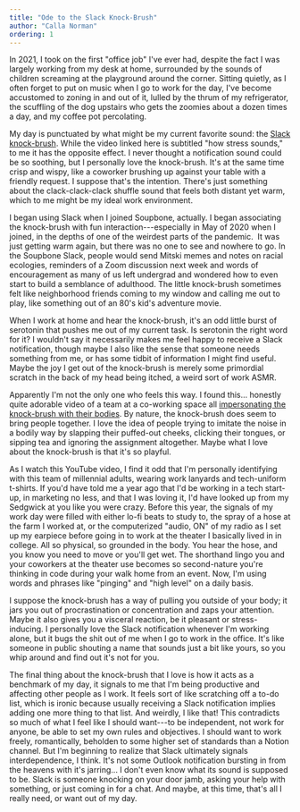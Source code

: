 ```yaml
---
title: "Ode to the Slack Knock-Brush"
author: "Calla Norman"
ordering: 1
---
```


In 2021, I took on the first "office job" I've ever had, despite the fact I was largely working from my desk at home, surrounded by the sounds of children screaming at the playground around the corner. Sitting quietly, as I often forget to put on music when I go to work for the day, I've become accustomed to zoning in and out of it, lulled by the thrum of my refrigerator, the scuffling of the dog upstairs who gets the zoomies about a dozen times a day, and my coffee pot percolating.

My day is punctuated by what might be my current favorite sound: the [Slack knock-brush](https://www.youtube.com/watch?v=worqmkVBQCE). While the video linked here is subtitled "how stress sounds," to me it has the opposite effect. I never thought a notification sound could be so soothing, but I personally love the knock-brush. It's at the same time crisp and wispy, like a coworker brushing up against your table with a friendly request. I suppose that's the intention. There's just something about the clack-clack-clack shuffle sound that feels both distant yet warm, which to me might be my ideal work environment.

I began using Slack when I joined Soupbone, actually. I began associating the knock-brush with fun interaction---especially in May of 2020 when I joined, in the depths of one of the weirdest parts of the pandemic.  It was just getting warm again, but there was no one to see and nowhere to go. In the Soupbone Slack, people would send Mitski memes and notes on racial ecologies, reminders of a Zoom discussion next week and words of encouragement as many of us left undergrad and wondered how to even start to build a semblance of adulthood. The little knock-brush sometimes felt like neighborhood friends coming to my window and calling me out to play, like something out of an 80's kid's adventure movie.

When I work at home and hear the knock-brush, it's an odd little burst of serotonin that pushes me out of my current task. Is serotonin the right word for it? I wouldn't say it necessarily makes me feel happy to receive a Slack notification, though maybe I also like the sense that someone needs something from me, or has some tidbit of information I might find useful. Maybe the joy I get out of the knock-brush is merely some primordial scratch in the back of my head being itched, a weird sort of work ASMR.

Apparently I'm not the only one who feels this way. I found this... honestly quite adorable video of a team at a co-working space all [impersonating the knock-brush with their bodies](https://www.youtube.com/watch?v=nxRgqHrr4Cg). By nature, the knock-brush does seem to bring people together. I love the idea of people trying to imitate the noise in a bodily way by slapping their puffed-out cheeks, clicking their tongues, or sipping tea and ignoring the assignment altogether. Maybe what I love about the knock-brush is that it's so playful.

As I watch this YouTube video, I find it odd that I'm personally identifying with this team of millennial adults, wearing work lanyards and tech-uniform t-shirts. If you'd have told me a year ago that I'd be working in a tech start-up, in marketing no less, and that I was loving it, I'd have looked up from my Sedgwick at you like you were crazy. Before this year, the signals of my work day were filled with either lo-fi beats to study to, the spray of a hose at the farm I worked at, or the computerized "audio, ON" of my radio as I set up my earpiece before going in to work at the theater I basically lived in in college. All so physical, so grounded in the body. You hear the hose, and you know you need to move or you'll get wet. The shorthand lingo you and your coworkers at the theater use becomes so second-nature you're thinking in code during your walk home from an event. Now, I'm using words and phrases like "pinging" and "high level" on a daily basis.

I suppose the knock-brush has a way of pulling you outside of your body; it jars you out of procrastination or concentration and zaps your attention. Maybe it also gives you a visceral reaction, be it pleasant or stress-inducing. I personally love the Slack notification whenever I'm working alone, but it bugs the shit out of me when I go to work in the office. It's like someone in public shouting a name that sounds just a bit like yours, so you whip around and find out it's not for you.

The final thing about the knock-brush that I love is how it acts as a benchmark of my day, it signals to me that I'm being productive and affecting other people as I work. It feels sort of like scratching off a to-do list, which is ironic because usually receiving a Slack notification implies adding one more thing to that list. And weirdly, I like that! This contradicts so much of what I feel like I should want---to be independent, not work for anyone, be able to set my own rules and objectives. I should want to work freely, romantically, beholden to some higher set of standards than a Notion channel. But I'm beginning to realize that Slack ultimately signals interdependence, I think. It's not some Outlook notification bursting in from the heavens with it's jarring... I don't even know what its sound is supposed to be. Slack is someone knocking on your door jamb, asking your help with something, or just coming in for a chat. And maybe, at this time, that's all I really need, or want out of my day.
